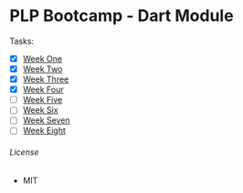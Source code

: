 # PLP Bootcamp - Dart Module

Tasks:

- [x] [Week One](./wk-one/intro.dart)
- [x] [Week Two](./wk-two/functions.dart)
- [x] [Week Three](./wk-three/oop.dart)
- [x] [Week Four](./wk-four/)
- [ ] [Week Five]()
- [ ] [Week Six]()
- [ ] [Week Seven]()
- [ ] [Week Eight]()

###### License

- MIT
